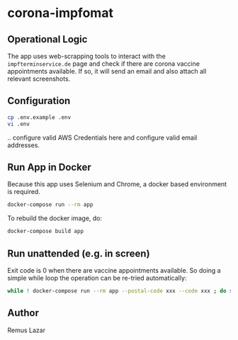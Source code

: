 # corona-impfomat

## Operational Logic

The app uses web-scrapping tools to interact with the `impfterminservice.de` page and check if there are corona vaccine appointments available. If so, it will send an email and also attach all relevant screenshots. 

## Configuration

```bash
cp .env.example .env
vi .env
```

.. configure valid AWS Credentials here and configure valid email addresses.

## Run App in Docker

Because this app uses Selenium and Chrome, a docker based environment is required.

```bash
docker-compose run --rm app
```

To rebuild the docker image, do:

```bash
docker-compose build app
```

## Run unattended (e.g. in screen)

Exit code is 0 when there are vaccine appointments available. So doing
a simple while loop the operation can be re-tried automatically:

```sh
while ! docker-compose run --rm app --postal-code xxx --code xxx ; do sleep 300 ; done
```


Author
----

Remus Lazar